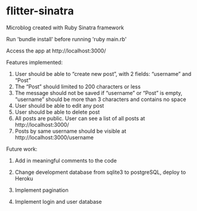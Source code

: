 flitter-sinatra
===============

Microblog created with Ruby Sinatra framework

Run 'bundle install' before running 'ruby main.rb'

Access the app at http://localhost:3000/

Features implemented:

1. User should be able to “create new post”, with 2 fields: “username” and “Post”
2. The “Post” should limited to 200 characters or less
3. The message should not be saved if “username” or “Post” is empty, “username” should be more than 3 characters and contains no space
4. User should be able to edit any post
5. User should be able to delete post
6. All posts are public. User can see a list of all posts at http://localhost:3000/
7. Posts by same username should be visible at http://localhost:3000/username


Future work:

1. Add in meaningful comments to the code

2. Change development database from sqlite3 to postgreSQL, deploy to Heroku

3. Implement pagination

4. Implement login and user database
